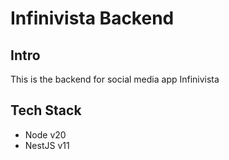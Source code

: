 # Infinivista Backend

## Intro

This is the backend for social media app Infinivista

## Tech Stack

-   Node v20
-   NestJS v11
